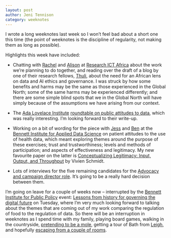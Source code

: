 ```yaml
---
layout: post
author: Jeni Tennison
category: weeknotes
---
```

I wrote a long weeknotes last week so I won’t feel bad about a short one this time (the point of weeknotes is the discipline of regularity, not making them as long as possible).

<!--more-->

Highlights this week have included:

* Chatting with [Rachel](https://twitter.com/racheladamsward) and [Alison](https://twitter.com/alison_gillwald) at [Research ICT Africa](https://researchictafrica.net/) about the work we’re planning to do together, and reading over the draft of a blog by one of their research fellows, [Thuli](https://researchictafrica.net/author/nokuthula/), about the need for an African lens on data and AI ethics and governance. I was struck by how some benefits and harms may be the same as those experienced in the Global North; some of the same harms may be experienced differently; and there are some simple blind spots that we in the Global North will have simply because of the assumptions we have arising from our context.

* The [Ada Lovelace Institute](https://www.adalovelaceinstitute.org/) [roundtable on public attitudes to data](https://connectedbydata.org/events/2022-03-31-ada-lovelace-institute-roundtable), which was really interesting. I’m looking forward to their write-up.

* Working on a bit of wording for the piece with [Jess](https://twitter.com/jessRmorley) and [Ben](https://twitter.com/bengoldacre) at the [Bennett Institute for Applied Data Science](https://www.bennett.ox.ac.uk/) on patient attitudes to the use of health data, which meant exploring themes around the purpose of these exercises; trust and trustworthiness; levels and methods of participation; and aspects of effectiveness and legitimacy. My new favourite paper on the latter is [Conceptualizing Legitimacy: Input, Output, and Throughput](https://oxford.universitypressscholarship.com/view/10.1093/oso/9780198797050.001.0001/oso-9780198797050-chapter-2) by Vivien Schmidt.

* Lots of interviews for the five remaining candidates for the [Advocacy and campaign director role](https://connectedbydata.org/jobs/advocacy-and-campaign-director). It’s going to be a really hard decision between them.

I’m going on leave for a couple of weeks now – interrupted by the [Bennett Institute for Public Policy](https://www.bennettinstitute.cam.ac.uk/) event: [Lessons from history for governing the digital future](https://www.bennettinstitute.cam.ac.uk/events/governing-digital-future/) on Tuesday, where I’m very much looking forward to talking about the themes that are coming out of my work comparing the regulation of food to the regulation of data. So there will be an interruption in weeknotes as I spend time with my family, playing board games, walking in the countryside, [pretending to be a mole](https://possumcreekgames.com/pages/wanderhome), getting a tour of Bath from [Leigh](https://twitter.com/ldodds), and hopefully [escaping from a couple of rooms](https://en.wikipedia.org/wiki/Escape_room).
